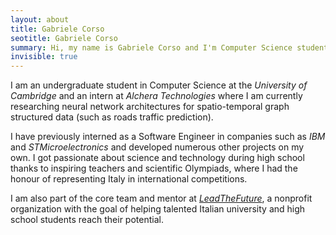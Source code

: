 ```yaml
---
layout: about
title: Gabriele Corso
seotitle: Gabriele Corso
summary: Hi, my name is Gabriele Corso and I'm Computer Science student at the University of Cambridge
invisible: true
---
```


I am an undergraduate student in Computer Science at the *University of Cambridge* and an intern at *Alchera Technologies* where I am currently researching neural network architectures for spatio-temporal graph structured data (such as roads traffic prediction).

I have previously interned as a Software Engineer in companies such as *IBM* and *STMicroelectronics* and developed numerous other projects on my own. I got passionate about science and technology during high school thanks to inspiring teachers and scientific Olympiads, where I had the honour of representing Italy in international competitions.

I am also part of the core team and mentor at *[LeadTheFuture](https://leadthefuture.tech)*, a nonprofit organization with the goal of helping talented Italian university and high school students reach their potential.
